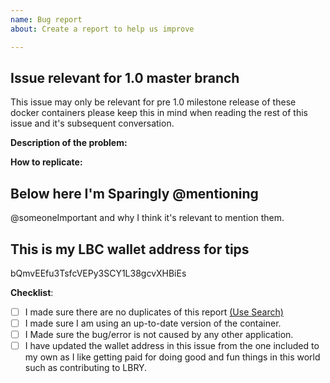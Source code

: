 ```yaml
---
name: Bug report
about: Create a report to help us improve

---
```


<!--- WARNING VERY IMPORTANT COMMENTS TO FOLLOW -->
<!--- Please keep in mind that this repository is not production ready yet -->
<!--- This means that most functionality is not finalized as of yet. -->
<!--- Incomplete reports might be marked as invalid. -->
<!--- Please try to stick to a single issue per issue, grave yarding and issue hijacking will be dealt with accordingly.  Repeat offenders may be barred from interaction with the repository. -->
<!--- Markdown comments like the above can be deleted or left in so long as you include the information they request of you and are followed as best as possible -->
<!--- We don't believe in gatekeeping so we want to be as accessible to as many people as possible however our jobs are made significantly easier with quality issue reporting. -->


<!--- Do not change the next few lines. -->
## Issue relevant for 1.0 master branch
This issue may only be relevant for pre 1.0 milestone release of these docker containers please keep this in mind when reading the rest of this issue and it's subsequent conversation.
<!--- From here and below please fill out to the best of your ability leaving the beginning section in tact -->


**Description of the problem:**
<!--- start with a succinct and clear description of what you were trying to do and what happened instead.  Keep in mind that we can't read your mind and you'll increase your odds of getting a successful resolution to your issue.

Make sure that you're including the specific container your issue is in regards to and also keep in mind that reporting an application specific bug is to be done on the application specific repositories associated with the application itself not the Docker portion.
-->



**How to replicate:**
<!--- If you can reproduce the issue please tell us as detailed as possible step by step how to do that -->

<!-- Below this line and title please be sure to @mention whoever may have been responsible for the code you're suggesting that someone should be updating, fixing, or expanding on. -->
## Below here I'm Sparingly @mentioning
@someoneImportant and why I think it's relevant to mention them.

<!-- Post your Unique LBC wallet RECEIVING address so that we can tip you ASAP -->
## This is my LBC wallet address for tips
bQmvEEfu3TsfcVEPy3SCY1L38gcvXHBiEs

**Checklist**:
<!-- Make sure you have completed the following steps (put an "X" between of brackets): -->

 - [ ] I made sure there are no duplicates of this report [(Use Search)](https://github.com/lbryio/lbry-docker/issues?utf8=%E2%9C%93&q=is%3Aissue)
 - [ ] I made sure I am using an up-to-date version of the container.
 - [ ] I Made sure the bug/error is not caused by any other application.
 - [ ] I have updated the wallet address in this issue from the one included to my own as I like getting paid for doing good and fun things in this world such as contributing to LBRY.
